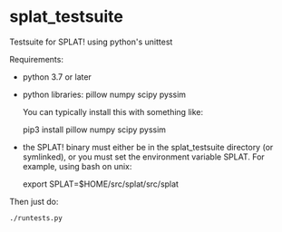 # splat_testsuite
Testsuite for SPLAT! using python's unittest

Requirements:
* python 3.7 or later

* python libraries: pillow numpy scipy pyssim

    You can typically install this with something like:

    pip3 install pillow numpy scipy pyssim

* the SPLAT! binary must either be in the splat_testsuite directory (or symlinked), or you must set the environment variable SPLAT. For example, using bash
on unix:

    export SPLAT=$HOME/src/splat/src/splat

Then just do:

    ./runtests.py

